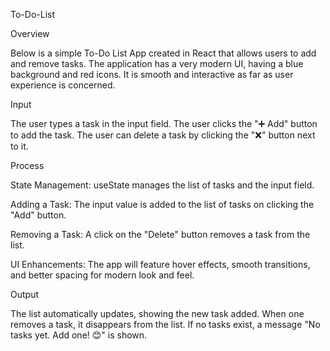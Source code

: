 To-Do-List

Overview

Below is a simple To-Do List App created in React that allows users to add and remove tasks. The application has a very modern UI, having a blue background and red icons. It is smooth and interactive as far as user experience is concerned.

Input

The user types a task in the input field.
The user clicks the "➕ Add" button to add the task.
The user can delete a task by clicking the "❌" button next to it.

Process

State Management:
useState manages the list of tasks and the input field.

Adding a Task:
The input value is added to the list of tasks on clicking the "Add" button.

Removing a Task:
A click on the "Delete" button removes a task from the list.

UI Enhancements:
The app will feature hover effects, smooth transitions, and better spacing for modern look and feel.

Output

The list automatically updates, showing the new task added. When one removes a task, it disappears from the list. If no tasks exist, a message "No tasks yet. Add one! 😊" is shown.
